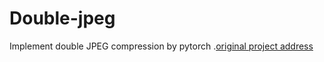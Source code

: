 # Double-jpeg
Implement double JPEG compression by pytorch
.[original project address](https://github.com/plok5308/DJPEG-torch)
